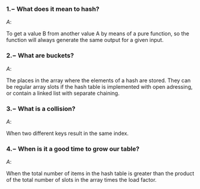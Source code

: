 ### $1.-$ What does it mean to hash?

$A:$

To get a value B from another value A by means of a pure function, so the function will always generate the same output for a given input.

### $2.-$ What are buckets?

$A:$

The places in the array where the elements of a hash are stored. They can be regular array slots if the hash table is implemented with open adressing, or contain a linked list with separate chaining.

### $3.-$ What is a collision?

$A:$

When two different keys result in the same index.

### $4.-$ When is it a good time to grow our table?

$A:$

When the total number of items in the hash table is greater than the product of the total number of slots in the array times the load factor.
